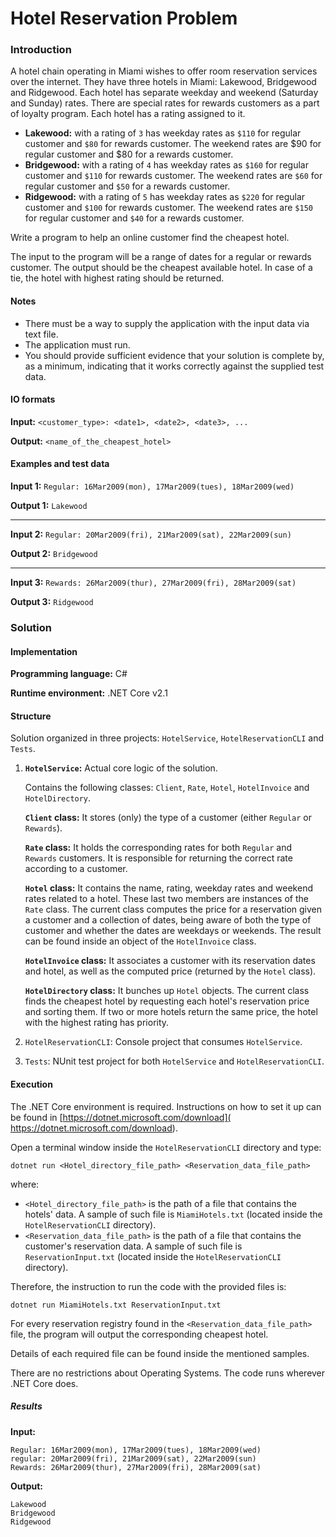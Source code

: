 # Hotel Reservation Problem



### Introduction 

A hotel chain operating in Miami wishes to offer room reservation services over the internet. They have three hotels in Miami: Lakewood, Bridgewood and Ridgewood. Each hotel has separate weekday and weekend (Saturday and Sunday) rates. There are special rates for rewards customers as a part of loyalty program. Each hotel has a rating assigned to it.

- **Lakewood:** with a rating of `3` has weekday rates as `$110` for regular customer and `$80` for rewards customer. The weekend rates are $90 for regular customer and $80 for a rewards customer.
- **Bridgewood:** with a rating of `4` has weekday rates as `$160` for regular customer and `$110` for rewards customer. The weekend rates are `$60` for regular customer and `$50` for a rewards customer.
- **Ridgewood:** with a rating of `5` has weekday rates as `$220` for regular customer and `$100` for rewards customer. The weekend rates are `$150` for regular customer and `$40` for a rewards customer.

Write a program to help an online customer find the cheapest hotel.

The input to the program will be a range of dates for a regular or rewards customer. The output should be the cheapest available hotel. In case of a tie, the hotel with highest rating should be returned.



#### Notes

- There must be a way to supply the application with the input data via text file.
- The application must run.
- You should provide sufficient evidence that your solution is complete by, as a minimum, indicating that it works correctly against the supplied test data.



#### IO formats

**Input:** `<customer_type>: <date1>, <date2>, <date3>, ...`

**Output:** `<name_of_the_cheapest_hotel>`



#### Examples and test data

**Input 1:** `Regular: 16Mar2009(mon), 17Mar2009(tues), 18Mar2009(wed)`

**Output 1:** `Lakewood`

------

**Input 2:** `Regular: 20Mar2009(fri), 21Mar2009(sat), 22Mar2009(sun)`

**Output 2:** `Bridgewood`

------

**Input 3:** `Rewards: 26Mar2009(thur), 27Mar2009(fri), 28Mar2009(sat)`

**Output 3:** `Ridgewood`





### Solution



#### Implementation

**Programming language:** C#

**Runtime environment:** .NET Core v2.1



#### Structure

Solution organized in three projects: `HotelService`, `HotelReservationCLI` and `Tests`. 

1. **`HotelService`:** Actual core logic of the solution.

   Contains the following classes: `Client`, `Rate`, `Hotel`, `HotelInvoice` and `HotelDirectory`. 

   **`Client` class:** It stores (only) the type of a customer (either `Regular` or `Rewards`).

   **`Rate` class:** It holds the corresponding rates for both `Regular` and `Rewards` customers. It is responsible for returning the correct rate according to a customer.

   **`Hotel` class:** It contains the name, rating, weekday rates and weekend rates related to a hotel. These last two members are instances of the `Rate` class. The current class computes the price for a reservation given a customer and a collection of dates, being aware of both the type of customer and whether the dates are weekdays or weekends. The result can be found inside an object of the `HotelInvoice` class.

   **`HotelInvoice` class:** It associates a customer with its reservation dates and hotel, as well as the computed price (returned by the `Hotel` class). 

   **`HotelDirectory` class:** It bunches up `Hotel` objects. The current class finds the cheapest hotel by requesting each hotel's reservation price and sorting them. If two or more hotels return the same price, the hotel with the highest rating has priority.

2. `HotelReservationCLI`: Console project that consumes `HotelService`.

3. `Tests`: NUnit test project for both `HotelService` and `HotelReservationCLI`.



#### Execution

The .NET Core environment is required. Instructions on how to set it up can be found in [https://dotnet.microsoft.com/download]( https://dotnet.microsoft.com/download).

Open a terminal window inside the `HotelReservationCLI` directory and type:

`dotnet run <Hotel_directory_file_path> <Reservation_data_file_path>`

where:

- `<Hotel_directory_file_path>` is the path of a file that contains the hotels' data. A sample of such file is `MiamiHotels.txt` (located inside the `HotelReservationCLI` directory).
- `<Reservation_data_file_path>` is the path of a file that contains the customer's reservation data. A sample of such file is `ReservationInput.txt` (located inside the `HotelReservationCLI` directory).

Therefore, the instruction to run the code with the provided files is:

`dotnet run MiamiHotels.txt ReservationInput.txt`

For every reservation registry found in the `<Reservation_data_file_path>` file, the program will output the corresponding cheapest hotel.

Details of each required file can be found inside the mentioned samples.

There are no restrictions about Operating Systems. The code runs wherever .NET Core does.

##### Results

**Input:**

```
Regular: 16Mar2009(mon), 17Mar2009(tues), 18Mar2009(wed)
regular: 20Mar2009(fri), 21Mar2009(sat), 22Mar2009(sun)
Rewards: 26Mar2009(thur), 27Mar2009(fri), 28Mar2009(sat)
```

**Output:**

```
Lakewood
Bridgewood
Ridgewood
```

